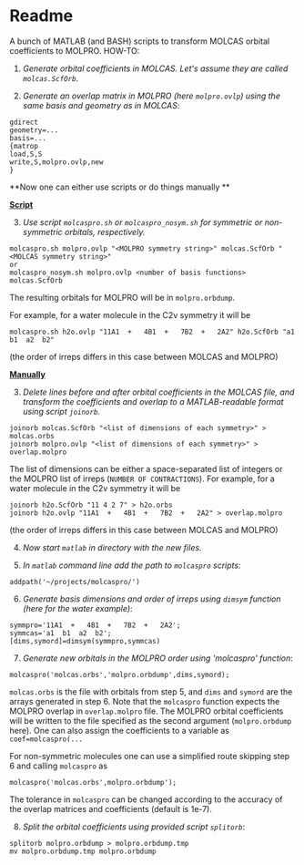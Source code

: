 # Readme

A bunch of MATLAB (and BASH) scripts to transform MOLCAS orbital coefficients to MOLPRO.
HOW-TO:

1) *Generate orbital coefficients in MOLCAS. Let's assume they are called `molcas.ScfOrb`.*

2) *Generate an overlap matrix in MOLPRO (here `molpro.ovlp`) using the same basis and geometry as in MOLCAS*:

```
gdirect
geometry=...
basis=...
{matrop
load,S,S
write,S,molpro.ovlp,new
}
```

**Now one can either use scripts or do things manually **

<u>**Script**</u>

3) *Use script `molcaspro.sh` or `molcaspro_nosym.sh` for symmetric or non-symmetric orbitals, respectively.*
```
molcaspro.sh molpro.ovlp "<MOLPRO symmetry string>" molcas.ScfOrb "<MOLCAS symmetry string>"
or
molcaspro_nosym.sh molpro.ovlp <number of basis functions> molcas.ScfOrb
```
The resulting orbitals for MOLPRO will be in `molpro.orbdump`.

For example, for a water molecule in the C2v symmetry it will be
```
molcaspro.sh h2o.ovlp "11A1  +   4B1  +   7B2  +   2A2" h2o.ScfOrb "a1  b1  a2  b2"
```
(the order of irreps differs in this case between MOLCAS and MOLPRO)

<u>**Manually**</u>

3) *Delete lines before and after orbital coefficients in the MOLCAS file, and transform the coefficients and overlap to a MATLAB-readable format using script `joinorb`.*
```
joinorb molcas.ScfOrb "<list of dimensions of each symmetry>" > molcas.orbs
joinorb molpro.ovlp "<list of dimensions of each symmetry>" > overlap.molpro
```

The list of dimensions can be either a space-separated list of integers or the MOLPRO list of irreps (`NUMBER OF CONTRACTIONS`).
For example, for a water molecule in the C2v symmetry it will be

```
joinorb h2o.ScfOrb "11 4 2 7" > h2o.orbs
joinorb h2o.ovlp "11A1  +   4B1  +   7B2  +   2A2" > overlap.molpro
```

(the order of irreps differs in this case between MOLCAS and MOLPRO)

4) *Now start `matlab` in directory with the new files.*

5) *In `matlab` command line add the path to `molcaspro` scripts*:

```
addpath('~/projects/molcaspro/')
```

6) *Generate basis dimensions and order of irreps using `dimsym` function (here for the water example)*:

```
symmpro='11A1  +   4B1  +   7B2  +   2A2';
symmcas='a1  b1  a2  b2';
[dims,symord]=dimsym(symmpro,symmcas)
```

7) *Generate new orbitals in the MOLPRO order using 'molcaspro' function*:

```
molcaspro('molcas.orbs','molpro.orbdump',dims,symord);
```

`molcas.orbs` is the file with orbitals from step 5, and `dims` and `symord` are the arrays generated in step 6. Note that the `molcaspro` function expects the MOLPRO overlap in `overlap.molpro` file.
The MOLPRO orbital coefficients will be written to the file specified as the second argument (`molpro.orbdump` here).
One can also assign the coefficients to a variable as `coef=molcaspro(...`

For non-symmetric molecules one can use a simplified route skipping step 6 and calling `molcaspro` as
```
molcaspro('molcas.orbs',molpro.orbdump');
```

The tolerance in `molcaspro` can be changed according to the accuracy of the overlap matrices and coefficients (default is 1e-7).

8) *Split the orbital coefficients using provided script `splitorb`*:
```
splitorb molpro.orbdump > molpro.orbdump.tmp
mv molpro.orbdump.tmp molpro.orbdump
```


